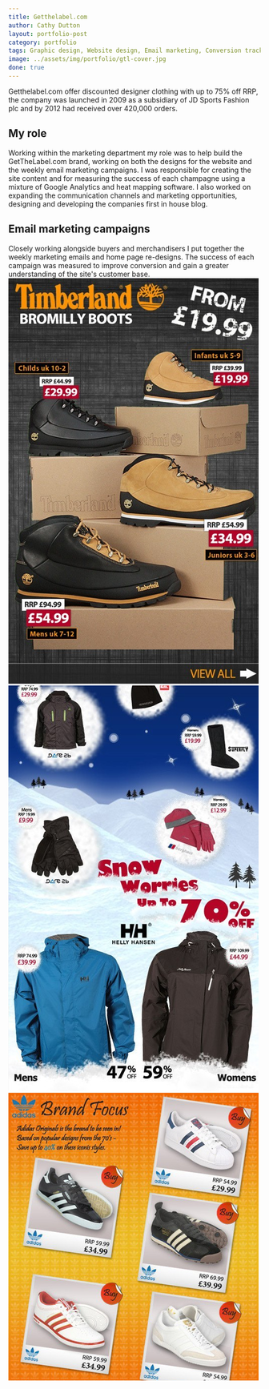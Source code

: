 ```yaml
---
title: Getthelabel.com
author: Cathy Dutton
layout: portfolio-post
category: portfolio
tags: Graphic design, Website design, Email marketing, Conversion tracking
image: ../assets/img/portfolio/gtl-cover.jpg
done: true
---
```


<p class="highlight-quote">Getthelabel.com offer discounted designer clothing with up to 75% off RRP, the company was launched in 2009 as a subsidiary of JD Sports Fashion plc and by 2012 had received over 420,000 orders.</p>

<h2 class="heading">My role</h2>
 Working within the marketing department my role was to help build the GetTheLabel.com brand, working on both the designs for the website and the weekly email marketing campaigns. I was responsible for creating the site content and for measuring the success of each champagne using a mixture of Google Analytics and heat mapping software. 
 I also worked on expanding the communication channels and marketing opportunities, designing and developing the companies first in house blog.


<h2 class="heading">Email marketing campaigns</h2>
Closely working alongside buyers and merchandisers I put together the weekly marketing emails and home page re-designs. The success of each campaign was measured to improve conversion and gain a greater understanding of the site's customer base. 




<section class="portfolio-images">
<div class="portfolio-piece-wrapper">
    <div class="portfolio-piece">
        <img src="../assets/img/portfolio/get-the-label/gtl-one.jpg" class="portfolio-piece__img"  alt="Email marketing footwear">
    </div>
</div>
<div class="portfolio-piece-wrapper">
    <div class="portfolio-piece">
        <img src="../assets/img/portfolio/get-the-label/gtl-two.jpg" class="portfolio-piece__img"  alt="Email marketing winter">
    </div>
</div>
</section>


<section class="portfolio-images">
    <div class="portfolio-piece-wrapper">
        <div class="portfolio-piece">
            <img src="../assets/img/portfolio/get-the-label/gtl-three.jpg" class="portfolio-piece__img"  alt="mail marketing Adidas">
        </div>
    </div>
    <!--<div class="portfolio-piece-wrapper">
        <div class="portfolio-piece">
            <img src="../assets/img/portfolio/get-the-label/gtl-four.jpg" class="portfolio-piece__img"  alt="#">
        </div>
    </div>-->
</section>
